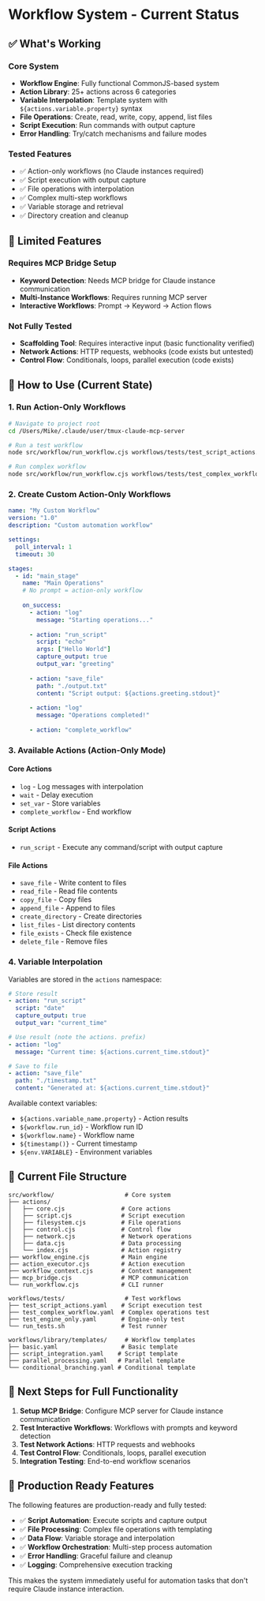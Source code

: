 # Workflow System - Current Status

## ✅ What's Working

### Core System
- **Workflow Engine**: Fully functional CommonJS-based system
- **Action Library**: 25+ actions across 6 categories
- **Variable Interpolation**: Template system with `${actions.variable.property}` syntax
- **File Operations**: Create, read, write, copy, append, list files
- **Script Execution**: Run commands with output capture
- **Error Handling**: Try/catch mechanisms and failure modes

### Tested Features
- ✅ Action-only workflows (no Claude instances required)
- ✅ Script execution with output capture
- ✅ File operations with interpolation
- ✅ Complex multi-step workflows
- ✅ Variable storage and retrieval
- ✅ Directory creation and cleanup

## 🚧 Limited Features

### Requires MCP Bridge Setup
- **Keyword Detection**: Needs MCP bridge for Claude instance communication
- **Multi-Instance Workflows**: Requires running MCP server
- **Interactive Workflows**: Prompt → Keyword → Action flows

### Not Fully Tested
- **Scaffolding Tool**: Requires interactive input (basic functionality verified)
- **Network Actions**: HTTP requests, webhooks (code exists but untested)
- **Control Flow**: Conditionals, loops, parallel execution (code exists)

## 🚀 How to Use (Current State)

### 1. Run Action-Only Workflows
```bash
# Navigate to project root
cd /Users/Mike/.claude/user/tmux-claude-mcp-server

# Run a test workflow
node src/workflow/run_workflow.cjs workflows/tests/test_script_actions.yaml

# Run complex workflow
node src/workflow/run_workflow.cjs workflows/tests/test_complex_workflow.yaml
```

### 2. Create Custom Action-Only Workflows
```yaml
name: "My Custom Workflow"
version: "1.0"
description: "Custom automation workflow"

settings:
  poll_interval: 1
  timeout: 30

stages:
  - id: "main_stage"
    name: "Main Operations"
    # No prompt = action-only workflow
    
    on_success:
      - action: "log"
        message: "Starting operations..."
      
      - action: "run_script"
        script: "echo"
        args: ["Hello World"]
        capture_output: true
        output_var: "greeting"
      
      - action: "save_file"
        path: "./output.txt"
        content: "Script output: ${actions.greeting.stdout}"
      
      - action: "log"
        message: "Operations completed!"
      
      - action: "complete_workflow"
```

### 3. Available Actions (Action-Only Mode)

#### Core Actions
- `log` - Log messages with interpolation
- `wait` - Delay execution
- `set_var` - Store variables
- `complete_workflow` - End workflow

#### Script Actions
- `run_script` - Execute any command/script with output capture

#### File Actions
- `save_file` - Write content to files
- `read_file` - Read file contents
- `copy_file` - Copy files
- `append_file` - Append to files
- `create_directory` - Create directories
- `list_files` - List directory contents
- `file_exists` - Check file existence
- `delete_file` - Remove files

### 4. Variable Interpolation

Variables are stored in the `actions` namespace:

```yaml
# Store result
- action: "run_script"
  script: "date"
  capture_output: true
  output_var: "current_time"

# Use result (note the actions. prefix)
- action: "log"
  message: "Current time: ${actions.current_time.stdout}"

# Save to file
- action: "save_file"
  path: "./timestamp.txt"
  content: "Generated at: ${actions.current_time.stdout}"
```

Available context variables:
- `${actions.variable_name.property}` - Action results
- `${workflow.run_id}` - Workflow run ID
- `${workflow.name}` - Workflow name
- `${timestamp()}` - Current timestamp
- `${env.VARIABLE}` - Environment variables

## 📁 Current File Structure

```
src/workflow/                    # Core system
├── actions/
│   ├── core.cjs                # Core actions
│   ├── script.cjs              # Script execution
│   ├── filesystem.cjs          # File operations
│   ├── control.cjs             # Control flow
│   ├── network.cjs             # Network operations
│   ├── data.cjs                # Data processing
│   └── index.cjs               # Action registry
├── workflow_engine.cjs         # Main engine
├── action_executor.cjs         # Action execution
├── workflow_context.cjs        # Context management
├── mcp_bridge.cjs              # MCP communication
└── run_workflow.cjs            # CLI runner

workflows/tests/                 # Test workflows
├── test_script_actions.yaml    # Script execution test
├── test_complex_workflow.yaml  # Complex operations test
├── test_engine_only.yaml       # Engine-only test
└── run_tests.sh                # Test runner

workflows/library/templates/     # Workflow templates
├── basic.yaml                  # Basic template
├── script_integration.yaml    # Script template
├── parallel_processing.yaml   # Parallel template
└── conditional_branching.yaml # Conditional template
```

## 🎯 Next Steps for Full Functionality

1. **Setup MCP Bridge**: Configure MCP server for Claude instance communication
2. **Test Interactive Workflows**: Workflows with prompts and keyword detection
3. **Test Network Actions**: HTTP requests and webhooks
4. **Test Control Flow**: Conditionals, loops, parallel execution
5. **Integration Testing**: End-to-end workflow scenarios

## 🚀 Production Ready Features

The following features are production-ready and fully tested:

- ✅ **Script Automation**: Execute scripts and capture output
- ✅ **File Processing**: Complex file operations with templating
- ✅ **Data Flow**: Variable storage and interpolation
- ✅ **Workflow Orchestration**: Multi-step process automation
- ✅ **Error Handling**: Graceful failure and cleanup
- ✅ **Logging**: Comprehensive execution tracking

This makes the system immediately useful for automation tasks that don't require Claude instance interaction.